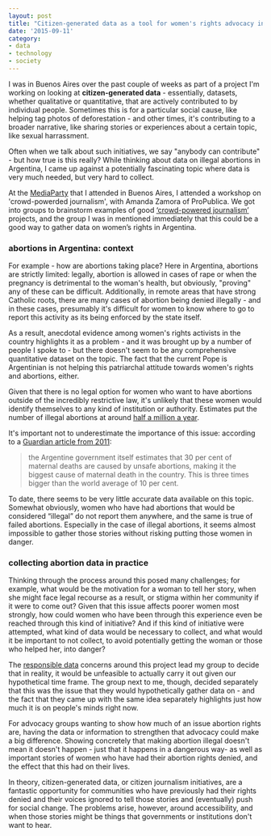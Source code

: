 ```yaml
---
layout: post
title: "Citizen-generated data as a tool for women's rights advocacy in Argentina"
date: '2015-09-11'
category:
- data
- technology
- society
---
```


I was in Buenos Aires over the past couple of weeks as part of a project I'm working on looking at **citizen-generated data** - essentially, datasets, whether qualitative or quantitative, that are actively contributed to by individual people. Sometimes this is for a particular social cause, like helping tag photos of deforestation - and other times, it's contributing to a broader narrative, like sharing stories or experiences about a certain topic, like sexual harrassment. 

Often when we talk about such initiatives, we say "anybody can contribute" - but how true is this really? While thinking about data on illegal abortions in Argentina, I came up against a potentially fascinating topic where data is very much needed, but very hard to collect.

<!--more-->

At the [MediaParty](https://mediaparty.info) that I attended in Buenos Aires, I attended a workshop on 'crowd-powerded journalism', with Amanda Zamora of ProPublica. We got into groups to brainstorm examples of good [‘crowd-powered journalism’](https://www.propublica.org/article/propublicas-aims-to-spur-more-crowd-powered-news) projects, and the group I was in mentioned immediately that this could be a good way to gather data on women’s rights in Argentina. 

### abortions in Argentina: context

For example - how are abortions taking place? Here in Argentina, abortions are strictly limited: legally, abortion is allowed in cases of rape or when the pregnancy is detrimental to the woman's health, but obviously, "proving" any of these can be difficult. Additionally, in remote areas that have strong Catholic roots, there are many cases of abortion being denied illegally - and in these cases, presumably it's difficult for women to know where to go to report this activity as its being enforced by the state itself. 

As a result, anecdotal evidence among women's rights activists in the country highlights it as a problem - and it was brought up by a number of people I spoke to - but there doesn't seem to be any comprehensive quantitative dataset on the topic. The fact that the current Pope is Argentinian is not helping this patriarchal attitude towards women's rights and abortions, either.

Given that there is no legal option for women who want to have abortions outside of the incredibly restrictive law, it's unlikely that these women would identify themselves to any kind of institution or authority. Estimates put the number of illegal abortions at around [half a million a year](https://news.vice.com/article/argentinas-doctors-perform-half-a-million-illegal-abortions-a-year-but-legalization-still-seems-unlikely).

It's important not to underestimate the importance of this issue: according to a [Guardian article from 2011](http://www.theguardian.com/journalismcompetition/argentinas-secret-killer): 

<blockquote>the Argentine government itself estimates that 30 per cent of maternal deaths are caused by unsafe abortions, making it the biggest cause of maternal death in the country. This is three times bigger than the world average of 10 per cent.</blockquote>


To date, there seems to be very little accurate data available on this topic. Somewhat obviously, women who have had abortions that would be considered “illegal” do not report them anywhere, and the same is true of failed abortions. Especially in the case of illegal abortions, it seems almost impossible to gather those stories without risking putting those women in danger.

### collecting abortion data in practice
 
Thinking through the process around this posed many challenges; for example, what would be the motivation for a woman to tell her story, when she might face legal recourse as a result, or stigma within her community if it were to come out? Given that this issue affects poorer women most strongly, how could women who have been through this experience even be reached through this kind of initiative? And if this kind of initiative were attempted, what kind of data would be necessary to collect, and what would it be important to not collect, to avoid potentially getting the woman or those who helped her, into danger? 

The [responsible data](https://responsibledata.io) concerns around this project lead my group to decide that in reality, it would be unfeasible to actually carry it out given our hypothetical time frame. The group next to me, though, decided separately that this was the issue that they would hypothetically gather data on - and the fact that they came up with the same idea separately highlights just how much it is on people's minds right now.

For advocacy groups wanting to show how much of an issue abortion rights are, having the data or information to strengthen that advocacy could make a big difference. Showing concretely that making abortion illegal doesn't mean it doesn't happen - just that it happens in a dangerous way- as well as important stories of women who have had their abortion rights denied, and the effect that this had on their lives.

In theory, citizen-generated data, or citizen journalism initiatives, are a fantastic opportunity for communities who have previously had their rights denied and their voices ignored to tell those stories and (eventually) push for social change. The problems arise, however, around accessibility, and when those stories might be things that governments or institutions don't want to hear. 

